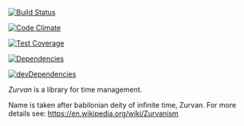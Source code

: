 [![Build Status](https://travis-ci.org/Lewerow/Thoth.svg?branch=master)](https://travis-ci.org/Lewerow/Thoth)

[![Code Climate](https://codeclimate.com/github/Lewerow/Thoth/badges/gpa.svg)](https://codeclimate.com/github/Lewerow/Thoth)

[![Test Coverage](https://codeclimate.com/github/Lewerow/Thoth/badges/coverage.svg)](https://codeclimate.com/github/Lewerow/Thoth/coverage)

[![Dependencies](https://david-dm.org/Lewerow/Thoth.svg)](https://github.com/Lewerow/Thoth/blob/master/package.json)

[![devDependencies](https://david-dm.org/Lewerow/Thoth/dev-status.svg)](https://david-dm.org/Lewerow/Thoth#info=devDependencies)


*Zurvan* is a library for time management.

Name is taken after babilonian deity of infinite time, Zurvan. For more details see: https://en.wikipedia.org/wiki/Zurvanism